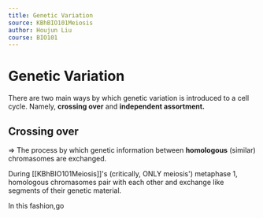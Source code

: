 ```yaml
---
title: Genetic Variation
source: KBhBIO101Meiosis
author: Houjun Liu
course: BIO101
---
```


# Genetic Variation
There are two main ways by which genetic variation is introduced to a cell cycle. Namely, **crossing over** and **independent assortment.**

## Crossing over
=> The process by which genetic information between **homologous** (similar) chromasomes are exchanged.

During [[KBhBIO101Meiosis]]'s (critically, ONLY meiosis') metaphase 1, homologous chromasomes pair with each other and exchange like segments of their genetic material.

In this fashion,go




